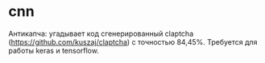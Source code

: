 # cnn
Антикапча: угадывает код сгенерированный claptcha (https://github.com/kuszaj/claptcha) с точностью 84,45%. Требуется для работы keras и tensorflow.
